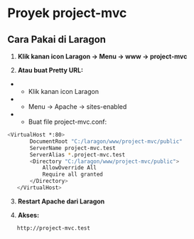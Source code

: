 # Proyek project-mvc

## Cara Pakai di Laragon

1. **Klik kanan icon Laragon → Menu → www → project-mvc**

2. **Atau buat Pretty URL:**
- - Klik kanan icon Laragon
- - Menu → Apache → sites-enabled
- - Buat file project-mvc.conf:

```bash
<VirtualHost *:80>
       DocumentRoot "C:/laragon/www/project-mvc/public"
       ServerName project-mvc.test
       ServerAlias *.project-mvc.test
       <Directory "C:/laragon/www/project-mvc/public">
           AllowOverride All
           Require all granted
       </Directory>
   </VirtualHost>
```

3. **Restart Apache dari Laragon**

4. **Akses:**
```bash
   http://project-mvc.test
```